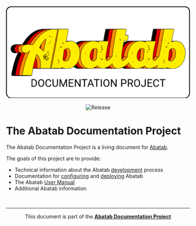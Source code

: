 <!--
Abatab Documentation Project Header
https://github.com/spectrum-health-systems/Abatab-Documentation-Project
u240307
-->

<div align="center">

![](.github/resources/images/logos/abatab-documentation-project-logo.png)

  ![Release](https://img.shields.io/badge/release-24.3-brightgreen?style=flat)

</div>

# The Abatab Documentation Project

The Abatab Documentation Project is a living document for [Abatab](https://github.com/spectrum-health-systems/Abatab).

The goals of this project are to provide:

* Technical information about the Abatab [development](/Development/README.md) process
* Documentation for [configuring](/Configuration/README.md) and [deploying](/Deployment/README.md) Abatab
* The Abatab [User Manual](/Manual/README.md)
* Additional Abatab information

<!--
Abatab Documentation Project Footer
This should be at the bottom of every Abatab Documentation Project page.
-->

<br>

***

<div align="center">

This document is part of the
<b>[Abatab Documentation Project](https://github.com/spectrum-health-systems/Abatab-Documentation-Project)</b><br>

</div>
